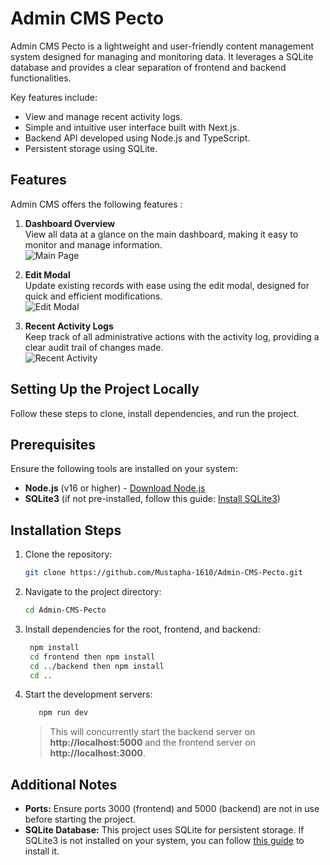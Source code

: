 # Admin CMS Pecto

Admin CMS Pecto is a lightweight and user-friendly content management system designed for managing and monitoring data. It leverages a SQLite database and provides a clear separation of frontend and backend functionalities.

Key features include:

- View and manage recent activity logs.
- Simple and intuitive user interface built with Next.js.
- Backend API developed using Node.js and TypeScript.
- Persistent storage using SQLite.

## Features

Admin CMS offers the following features :

1. **Dashboard Overview**  
   View all data at a glance on the main dashboard, making it easy to monitor and manage information.  
   ![Main Page](https://firebasestorage.googleapis.com/v0/b/dar-seranity.appspot.com/o/MainPage.PNG?alt=media&token=7efe9e39-14b1-4279-bf6d-bbb3987f5e69)

2. **Edit Modal**  
   Update existing records with ease using the edit modal, designed for quick and efficient modifications.  
   ![Edit Modal](https://firebasestorage.googleapis.com/v0/b/dar-seranity.appspot.com/o/EditInterface.PNG?alt=media&token=07c9360c-c267-46c3-933b-8b92f940c85e)

3. **Recent Activity Logs**  
   Keep track of all administrative actions with the activity log, providing a clear audit trail of changes made.  
   ![Recent Activity](https://firebasestorage.googleapis.com/v0/b/dar-seranity.appspot.com/o/RecentActivity.PNG?alt=media&token=7573342d-3488-40bd-8553-663c454e946e)

## Setting Up the Project Locally

Follow these steps to clone, install dependencies, and run the project.

## Prerequisites

Ensure the following tools are installed on your system:

- **Node.js** (v16 or higher) - [Download Node.js](https://nodejs.org/)
- **SQLite3** (if not pre-installed, follow this guide: [Install SQLite3](https://www.sqlitetutorial.net/download-install-sqlite/))

## Installation Steps

1. Clone the repository:

   ```bash
   git clone https://github.com/Mustapha-1610/Admin-CMS-Pecto.git

   ```

2. Navigate to the project directory:

   ```bash
   cd Admin-CMS-Pecto
   ```

3. Install dependencies for the root, frontend, and backend:
   ```bash
    npm install
    cd frontend then npm install
    cd ../backend then npm install
    cd ..
   ```
4. Start the development servers:

   ```bash
      npm run dev
   ```

   > This will concurrently start the backend server on **http://localhost:5000** and the frontend server on **http://localhost:3000**.

## Additional Notes

- **Ports:** Ensure ports 3000 (frontend) and 5000 (backend) are not in use before starting the project.
- **SQLite Database:** This project uses SQLite for persistent storage. If SQLite3 is not installed on your system, you can follow [this guide](https://www.sqlitetutorial.net/download-install-sqlite/) to install it.
